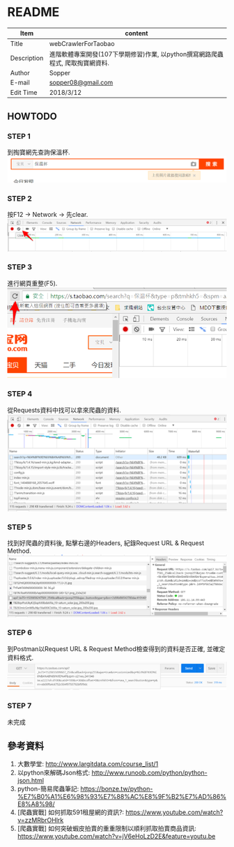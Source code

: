 # README
|Item       |content
|-----------|---
|Title      |webCrawlerForTaobao
|Description|進階軟體專案開發(107下學期修習)作業, 以python撰寫網路爬蟲程式, 爬取掏寶網資料.
|Author    |Sopper
|E-mail    |sopper08@gmail.com
|Edit Time |2018/3/12

## HOWTODO  
### STEP 1
到掏寶網先查詢保溫杯.  
![](images/searchInsulationCup.png)
### STEP 2  
按F12 -> Network -> 先clear.  
![](images/network1.png)
### STEP 3  
進行網頁重整(F5).  
![](images/network2.png)
### STEP 4  
從Requests資料中找可以拿來爬蟲的資料.  
![](images/network3.png)
### STEP 5  
找到好爬蟲的資料後, 點擊右邊的Headers, 紀錄Request URL & Request Method.  
![](images/network4.png)
### STEP 6
到Postman以Request URL & Request Method檢查得到的資料是否正確, 並確定資料格式.
![](images/postman.png)
### STEP 7
未完成  
## 參考資料  
1. 大數學堂: http://www.largitdata.com/course_list/1  
2. 以python來解碼Json格式: http://www.runoob.com/python/python-json.html  
3. python-簡易爬蟲筆記: https://bonze.tw/python-%E7%B0%A1%E6%98%93%E7%88%AC%E8%9F%B2%E7%AD%86%E8%A8%98/  
4. [爬蟲實戰] 如何抓取591租屋網的資訊?: https://www.youtube.com/watch?v=zzMRbrOHlrk  
5. [爬蟲實戰] 如何突破蝦皮拍賣的重重限制以順利抓取拍賣商品資訊: https://www.youtube.com/watch?v=jV6eHoLzD2E&feature=youtu.be  